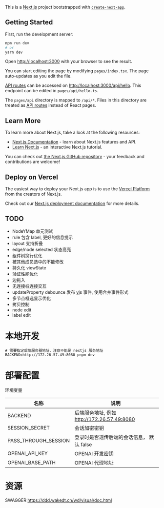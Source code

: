 This is a [Next.js](https://nextjs.org/) project bootstrapped with [`create-next-app`](https://github.com/vercel/next.js/tree/canary/packages/create-next-app).

## Getting Started

First, run the development server:

```bash
npm run dev
# or
yarn dev
```

Open [http://localhost:3000](http://localhost:3000) with your browser to see the result.

You can start editing the page by modifying `pages/index.tsx`. The page auto-updates as you edit the file.

[API routes](https://nextjs.org/docs/api-routes/introduction) can be accessed on [http://localhost:3000/api/hello](http://localhost:3000/api/hello). This endpoint can be edited in `pages/api/hello.ts`.

The `pages/api` directory is mapped to `/api/*`. Files in this directory are treated as [API routes](https://nextjs.org/docs/api-routes/introduction) instead of React pages.

## Learn More

To learn more about Next.js, take a look at the following resources:

- [Next.js Documentation](https://nextjs.org/docs) - learn about Next.js features and API.
- [Learn Next.js](https://nextjs.org/learn) - an interactive Next.js tutorial.

You can check out [the Next.js GitHub repository](https://github.com/vercel/next.js/) - your feedback and contributions are welcome!

## Deploy on Vercel

The easiest way to deploy your Next.js app is to use the [Vercel Platform](https://vercel.com/new?utm_medium=default-template&filter=next.js&utm_source=create-next-app&utm_campaign=create-next-app-readme) from the creators of Next.js.

Check out our [Next.js deployment documentation](https://nextjs.org/docs/deployment) for more details.

## TODO

- NodeYMap 单元测试
- rule 包含 label, 更好的信息提示
- layout 支持折叠
- edge/node selected 状态高亮
- 组件树换行优化
- 被其他成员选中的不能修改
- 持久化 viewState
- 验证性能优化
- 边拖入
- 无连接桩连接交互
- updateProperty debounce 发布 yjs 事件, 使用合并事件形式
- 多节点框选显示优化
- 拷贝控制
- node edit
- label edit

# 本地开发

```
# 需要指定后端服务器地址，注意不能是 nextjs 服务地址
BACKEND=http://172.26.57.49:8080 pnpm dev
```

# 部署配置

环境变量

| 名称                 | 说明                                        |
| -------------------- | ------------------------------------------- |
| BACKEND              | 后端服务地址, 例如 http://172.26.57.49:8080 |
| SESSION_SECRET       | 会话加密密钥                                |
| PASS_THROUGH_SESSION | 登录时是否透传后端的会话信息， 默认 false   |
| OPENAI_API_KEY       | OPENAI 开发密钥                             |
| OPENAI_BASE_PATH     | OPENAI 代理地址                             |

# 资源

SWAGGER https://ddd.wakedt.cn/wd/visual/doc.html
